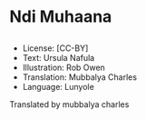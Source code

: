 # Ndi Muhaana

##

##

##

##

##

##

##

##

##

##

##

##

##
* License: [CC-BY]
* Text: Ursula Nafula
* Illustration: Rob Owen
* Translation: Mubbalya Charles
* Language: Lunyole

Translated by mubbalya charles
